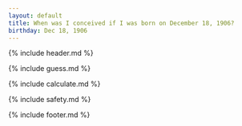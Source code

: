 ```yaml
---
layout: default
title: When was I conceived if I was born on December 18, 1906?
birthday: Dec 18, 1906
---
```


{% include header.md %}

{% include guess.md %}

{% include calculate.md %}

{% include safety.md %}

{% include footer.md %}




